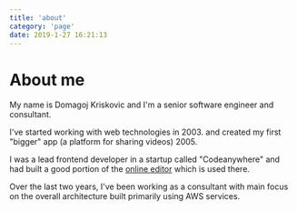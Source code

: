 ```yaml
---
title: 'about'
category: 'page'
date: 2019-1-27 16:21:13
---
```


# About me

My name is Domagoj Kriskovic and I'm a senior software engineer and consultant.

I've started working with web technologies in 2003. and created my first "bigger" app (a platform for sharing videos) 2005.

I was a lead frontend developer in a startup called "Codeanywhere" and had built a good portion of the [online editor](https://codeanywhere.com/features/editor) which is used there.

Over the last two years, I've been working as a consultant with main focus on the overall architecture built primarily using AWS services.
